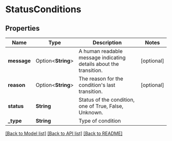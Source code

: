 # StatusConditions

## Properties

Name | Type | Description | Notes
------------ | ------------- | ------------- | -------------
**message** | Option<**String**> | A human readable message indicating details about the transition. | [optional]
**reason** | Option<**String**> | The reason for the condition's last transition. | [optional]
**status** | **String** | Status of the condition, one of True, False, Unknown. | 
**_type** | **String** | Type of condition | 

[[Back to Model list]](../README.md#documentation-for-models) [[Back to API list]](../README.md#documentation-for-api-endpoints) [[Back to README]](../README.md)


